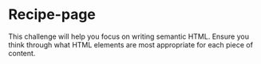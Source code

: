 # Recipe-page
This challenge will help you focus on writing semantic HTML. Ensure you think through what HTML elements are most appropriate for each piece of content.
